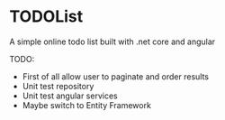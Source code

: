 # TODOList
A simple online todo list built with .net core and angular


TODO:
- First of all allow user to paginate and order results
- Unit test repository
- Unit test angular services
- Maybe switch to Entity Framework
